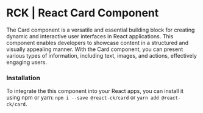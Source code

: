 # RCK | React Card Component

The Card component is a versatile and essential building block for creating dynamic and interactive user interfaces in React applications. This component enables developers to showcase content in a structured and visually appealing manner. With the Card component, you can present various types of information, including text, images, and actions, effectively engaging users.

### Installation 

To integrate the this component into your React apps, you can install it using npm or yarn: `npm i --save @react-ck/card` or `yarn add @react-ck/card`.